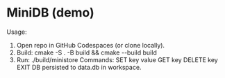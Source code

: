 # MiniDB (demo)

Usage:
1. Open repo in GitHub Codespaces (or clone locally).
2. Build: cmake -S . -B build && cmake --build build
3. Run: ./build/ministore
Commands:
  SET key value
  GET key
  DELETE key
  EXIT
DB persisted to data.db in workspace.

